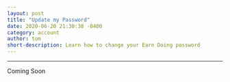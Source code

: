 ```yaml
---
layout: post
title: "Update my Password"
date: 2020-06-20 21:30:38 -0400
category: account
author: tom
short-description: Learn how to change your Earn Doing password
---
```


-----

Coming Soon
